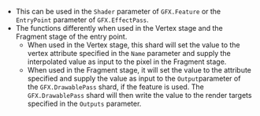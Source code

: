 - This can be used in the `Shader` parameter of `GFX.Feature` or the `EntryPoint` parameter of `GFX.EffectPass`.
- The functions differently when used in the Vertex stage and the Fragment stage of the entry point.
  - When used in the Vertex stage, this shard will set the value to the vertex attribute specified in the `Name` parameter and supply the interpolated value as input to the pixel in the Fragment stage.
  - When used in the Fragment stage, it will set the value to the attribute specified and supply the value as input to the `Output`parameter of the `GFX.DrawablePass` shard, if the feature is used. The `GFX.DrawablePass` shard will then write the value to the render targets specified in the `Outputs` parameter.